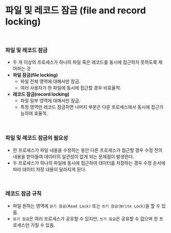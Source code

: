 # 파일 및 레코드 잠금 (file and record locking)

<br>

### 파일 및 레코드 잠금
- 두 개 이상의 프로세스가 하나의 파일 혹은 레코드를 동시에 접근하지 못하도록 제어하는 것
- <b>파일 잠금(file locking)</b> 
  - 파일 전체 영역에 대해서만 잠금.
  - 여러 사용자가 한 파일에 동시에 접근할 경우 비효율적.
- <b>레코드 잠금(record locking)</b>
  - 파일 일부 영역에 대해서만 잠금.
  - 특정 영역만 레코드 잠금하면 나머지 부분은 다른 프로세스에서 동시에 접근가능하여 효율적.
<br>

### 파일 및 레코드 잠금의 필요성
- 한 프로세스가 파일 내용을 수정하는 동안 다른 프로세스가 접근할 경우 수정 전의 내용을 받아들여 데이터의 일관성이 없게 되는 문제점이 발생한다. 
- 두 프로세스가 하나의 파일에 동시에 접근하여 데이터를 저장하는 경우 수정 순서에 따라 데이터 저장 내용이 달라지게 된다. 
<br>
 
 ### 레코드 잠금 규칙
 - 파일 원하는 영역에 `읽기 잠금(Read Lock)` 또는 `쓰기 잠금(Write Lock)`을 할 수 있음.
 - `읽기 잠금`은 여러 프로세스가 공유할 수 있지만, `쓰기 잠금`은 공유할 수 없으며 한 프로세스만 가질 수 있음.
   
